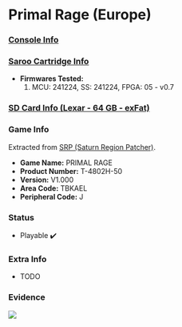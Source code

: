 # Primal Rage (Europe)

### [Console Info](../../../../../Info/Consoles/VA13/README.md)

### [Saroo Cartridge Info](../../../../../Info/Cartridges/GuangzhouSanStarOnlineShop/1.6/README.md)

- <b>Firmwares Tested:</b>
  1. MCU: 241224, SS: 241224, FPGA: 05 - v0.7

### [SD Card Info (Lexar - 64 GB - exFat)](../../../../../Info/SdCards/Lexar/64GB/exfat/README.md)

### Game Info

Extracted from [SRP (Saturn Region Patcher)](https://segaxtreme.net/resources/saturn-region-patcher.81/download).

- <b>Game Name:</b> PRIMAL RAGE
- <b>Product Number:</b> T-4802H-50
- <b>Version:</b> V1.000
- <b>Area Code:</b> TBKAEL
- <b>Peripheral Code:</b> J

### Status

- Playable :heavy_check_mark:

### Extra Info

- TODO

### Evidence

[![](https://img.youtube.com/vi/RIP03dJLmVk/0.jpg)](https://www.youtube.com/watch?v=RIP03dJLmVk)
